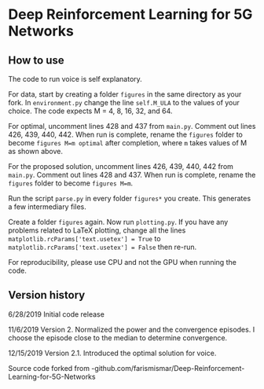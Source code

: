 # Deep Reinforcement Learning for 5G Networks

## How to use
The code to run voice is self explanatory.

For data, start by creating a folder `figures` in the same directory as your fork.  In `environment.py` change the line `self.M_ULA` to the values of your choice.  The code expects M = 4, 8, 16, 32, and 64.

For optimal, uncomment lines 428 and 437 from `main.py`.  Comment out lines 426, 439, 440, 442.  When run is complete, rename the `figures` folder to become `figures M=m optimal` after completion, where `m` takes values of M as shown above.

For the proposed solution, uncomment lines 426, 439, 440, 442 from `main.py`.  Comment out lines 428 and 437.  When run is complete, rename the `figures` folder to become `figures M=m`.

Run the script `parse.py` in every folder `figures*` you create.  This generates a few intermediary files.

Create a folder `figures` again.  Now run `plotting.py`.  If you have any problems related to LaTeX plotting, change all the lines `matplotlib.rcParams['text.usetex'] = True` to `matplotlib.rcParams['text.usetex'] = False` then re-run.

For reproducibility, please use CPU and not the GPU when running the code.

## Version history
6/28/2019 Initial code release

11/6/2019 Version 2.  Normalized the power and the convergence episodes.  I choose the episode close to the median to determine convergence.

12/15/2019 Version 2.1.  Introduced the optimal solution for voice.

Source code forked from -github.com/farismismar/Deep-Reinforcement-Learning-for-5G-Networks

